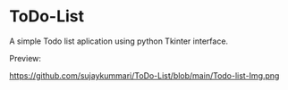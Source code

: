 # ToDo-List

A simple Todo list aplication using python Tkinter interface.

Preview:

https://github.com/sujaykummari/ToDo-List/blob/main/Todo-list-Img.png
